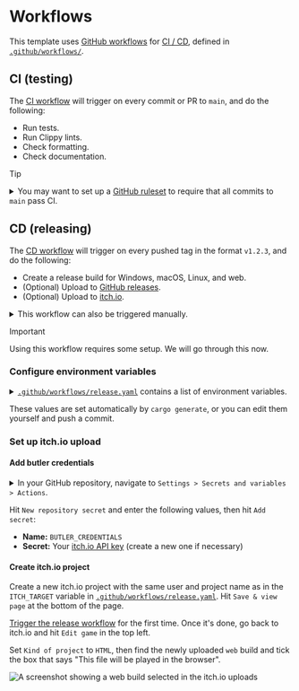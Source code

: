 # Workflows

This template uses [GitHub workflows](https://docs.github.com/en/actions/using-workflows) for [CI / CD](https://www.redhat.com/en/topics/devops/what-is-ci-cd), defined in [`.github/workflows/`](../.github/workflows).

## CI (testing)

The [CI workflow](.github/workflows/ci.yaml) will trigger on every commit or PR to `main`, and do the following:

- Run tests.
- Run Clippy lints.
- Check formatting.
- Check documentation.

> [!Tip]
> <details>
>   <summary>You may want to set up a <a href="https://docs.github.com/en/repositories/configuring-branches-and-merges-in-your-repository/managing-rulesets/about-rulesets">GitHub ruleset</a> to require that all commits to <code>main</code> pass CI.</summary>
>
>   <img src="img/workflow-ruleset.png" alt="A screenshot showing a GitHub ruleset with status checks enabled" width="100%">
> </details>

## CD (releasing)

The [CD workflow](../.github/workflows/release.yaml) will trigger on every pushed tag in the format `v1.2.3`, and do the following:

- Create a release build for Windows, macOS, Linux, and web.
- (Optional) Upload to [GitHub releases](https://docs.github.com/en/repositories/releasing-projects-on-github).
- (Optional) Upload to [itch.io](https://itch.io).

<details>
  <summary>This workflow can also be triggered manually.</summary>

  In your GitHub repository, navigate to `Actions > Release > Run workflow`:

  ![A screenshot showing a manually triggered workflow on GitHub Actions](./img/workflow-dispatch-release.png)

  Enter a version number in the format `v1.2.3`, then hit the green `Run workflow` button.
</details>

> [!Important]
> Using this workflow requires some setup. We will go through this now.

### Configure environment variables

<details>
  <summary><a href="../.github/workflows/release.yaml"><code>.github/workflows/release.yaml</code></a> contains a list of environment variables.</summary>

  ```yaml
  env:
    # The base filename of the binary produced by `cargo build`.
    BINARY: bevy_template
    # The name to use for the packaged application produced by this workflow.
    PACKAGE_NAME: bevy-template
    # The itch.io page to upload to, in the format: `user-name/project-name`.
    # Comment this out to disable.
    ITCH_TARGET: the-bevy-flock/bevy-template
    # The organization or author that owns the rights to the game.
    OWNER: the-bevy-flock
    # The path to the assets directory.
    ASSETS_DIR: assets
    # Whether packages produced by this workflow should be uploaded to the Github release.
    UPLOAD_PACKAGES_TO_GITHUB_RELEASE: true
    # Before enabling LFS, please take a look at GitHub's documentation for costs and quota limits:
    # https://docs.github.com/en/repositories/working-with-files/managing-large-files/about-storage-and-bandwidth-usage
    USE_GIT_LFS: false
  ```
</details>

These values are set automatically by `cargo generate`, or you can edit them yourself and push a commit.

### Set up itch.io upload

#### Add butler credentials

<details>
  <summary>In your GitHub repository, navigate to <code>Settings > Secrets and variables > Actions</code>.</summary>

  ![A screenshot showing where to add secrets in the GitHub Actions settings](./img/workflow-secrets.png)
</details>

Hit `New repository secret` and enter the following values, then hit `Add secret`:

- **Name:** `BUTLER_CREDENTIALS`
- **Secret:** Your [itch.io API key](https://itch.io/user/settings/api-keys) (create a new one if necessary)

#### Create itch.io project

Create a new itch.io project with the same user and project name as in the `ITCH_TARGET` variable in [`.github/workflows/release.yaml`](../.github/workflows/release.yaml).
Hit `Save & view page` at the bottom of the page.

[Trigger the release workflow](#cd-releasing) for the first time. Once it's done, go back to itch.io and hit `Edit game` in the top left.

Set `Kind of project` to `HTML`, then find the newly uploaded `web` build and tick the box that says "This file will be played in the browser".

![A screenshot showing a web build selected in the itch.io uploads](img/workflow-itch-release.png)
